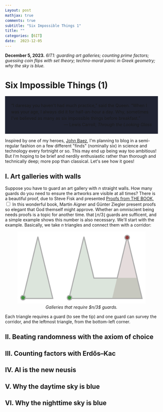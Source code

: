 ```yaml
---
Layout: post
mathjax: true
comments: true
subtitle: "Six Impossible Things 1"
title: ""
categories: [6IT]
date:  2023-12-05
---
```


**December 5, 2023.** *6IT1: guarding art
  galleries; counting prime factors; guessing coin flips with set theory;
  techno-moral panic in Greek geometry; why the sky is blue.*

<h1>Six Impossible Things (1)</h1>

<div style="background-color: #212433 ; padding: 20px; border: 0px solid
grey; line-height:1.5">
“I daresay you haven't had much practice,” said the Queen. “When I was
your age, I always did it for half-an-hour a day. Why, sometimes I've
believed as many as six impossible things before breakfast.”<br>

<div style="text-align: right">— Lewis Carroll, <i>Through the Looking Glass</i>
</div>
</div>

Inspired by one of my heroes, [John Baez](https://math.ucr.edu/home/baez/TWF.html), I'm
planning to blog in a semi-regular fashion on a few different "finds"
(nominally six) in science and technology every fortnight or so. This may end up being way
too ambitious! But I'm hoping to be brief and nerdily enthusiastic rather
than thorough and technically deep; more pop than classical. Let's see how it goes!

<h2>I. Art galleries with walls</h2>

Suppose you have to guard an art gallery with $n$ straight walls. How many guards do you need
to ensure the artworks are visible at all times? There is a beautiful
proof, due to Steve Fisk and presented
[Proofs from THE BOOK](https://link.springer.com/book/10.1007/978-3-662-57265-8),<label for="sn-1"
       class="margin-toggle sidenote-number">
</label>
<input type="checkbox"
       id="sn-1"
       class="margin-toggle"/>
	   <span class="sidenote">
	   In this wonderful book, Martin Aigner and Günter Ziegler
	   present proofs so elegant that God themself might
	   approve. Whether an omniscient being needs proofs is a topic
	   for another time.
	   </span>
that $\lfloor n/3\rfloor$ guards are sufficent, and a simple example shows
this number is also necessary. We'll start with the
example. Basically, we take $n$ triangles and connect them with a corridor:

<figure>
    <div style="text-align:center"><img src
    ="/img/posts/guards1.svg" width="500"/>
	<figcaption><i>Galleries that require $n/3$ guards.</i></figcaption>
	</div>
	</figure>

Each triangle requires a guard (to see the tip) and one guard can
survey the corridor, and the leftmost triangle, from the bottom-left corner.

<h2>II. Beating randomness with the axiom of choice</h2>

<h2>III. Counting factors with Erdős–Kac</h2>

<h2>IV. AI is the new neusis</h2>

<h2>V. Why the daytime sky is blue</h2>

<h2>VI. Why the nighttime sky is blue</h2>

